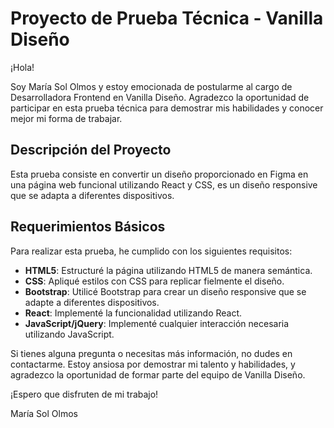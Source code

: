 # Proyecto de Prueba Técnica - Vanilla Diseño

¡Hola!

Soy María Sol Olmos y estoy emocionada de postularme al cargo de Desarrolladora Frontend en Vanilla Diseño. Agradezco la oportunidad de participar en esta prueba técnica para demostrar mis habilidades y conocer mejor mi forma de trabajar.

## Descripción del Proyecto

Esta prueba consiste en convertir un diseño proporcionado en Figma en una página web funcional utilizando React y CSS, es un diseño responsive que se adapta a diferentes dispositivos.

## Requerimientos Básicos

Para realizar esta prueba, he cumplido con los siguientes requisitos:

- **HTML5**: Estructuré la página utilizando HTML5 de manera semántica.
- **CSS**: Apliqué estilos con CSS para replicar fielmente el diseño.
- **Bootstrap**: Utilicé Bootstrap para crear un diseño responsive que se adapte a diferentes dispositivos.
- **React**: Implementé la funcionalidad utilizando React.
- **JavaScript/jQuery**: Implementé cualquier interacción necesaria utilizando JavaScript.



Si tienes alguna pregunta o necesitas más información, no dudes en contactarme. Estoy ansiosa por demostrar mi talento y habilidades, y agradezco la oportunidad de formar parte del equipo de Vanilla Diseño.

¡Espero que disfruten de mi trabajo!

María Sol Olmos